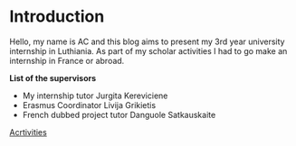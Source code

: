 # Introduction

Hello, my name is AC and this blog aims to present my 3rd year university internship in Luthiania. As part of my scholar activities I had to go make an internship in France or abroad.


**List of the supervisors**

* My internship tutor Jurgita Kereviciene
* Erasmus Coordinator Livija Grikietis
* French dubbed project tutor Danguole Satkauskaite
  





[Acrtivities](https://github.com/acglaz/Internship-Luthiania/blob/main/2-Activities.md)
